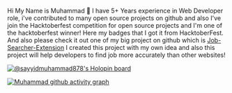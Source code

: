 Hi My Name is Muhammad 👋 I have 5+ Years experience in Web Developer role, i've contributed to many open source projects on github and also I've join the Hacktoberfest competition for open source projects and I'm one of the hacktoberfest winner! Here my badges that I got it from HacktoberFest. And also please check it out one of my big project on github which is [Job-Searcher-Extension](https://github.com/SayyidMuhammad878/Job-Searcher-Extension)
I created this project with my own idea and also this project will help developers to find job more accurately than other websites!

[![@sayyidmuhammad878's Holopin board](https://holopin.me/sayyidmuhammad878)](https://holopin.io/@sayyidmuhammad878)

[![Muhammad github activity graph](https://github-readme-activity-graph.cyclic.app/graph?username=sayyidmuhammada&theme=github)](https://github.com/ashutosh00710/github-readme-activity-graph)
